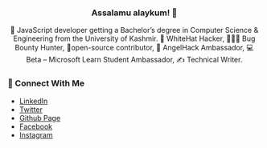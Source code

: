<div align="center">
  
<h3>Assalamu alaykum! 🤝 </h3>

🚀 JavaScript developer getting a Bachelor’s degree in Computer Science & Engineering from the University of Kashmir. 🐼 WhiteHat Hacker, 👨🏻‍💻 Bug Bounty Hunter, 🦉open-source contributor,  🙌 AngelHack Ambassador, 💻 Beta – Microsoft Learn Student Ambassador, ✍️ Technical Writer.

</div>

### 👥 Connect With Me

- [LinkedIn](https://www.linkedin.com/in/hakerbaya/)
- [Twitter](https://twitter.com/hakerbaya)
- [Github Page](https://hakerbaya.github.io)
- [Facebook](https://www.facebook.com/hakerbaya)
- [Instagram](https://www.instagram.com/hakerbaya)
